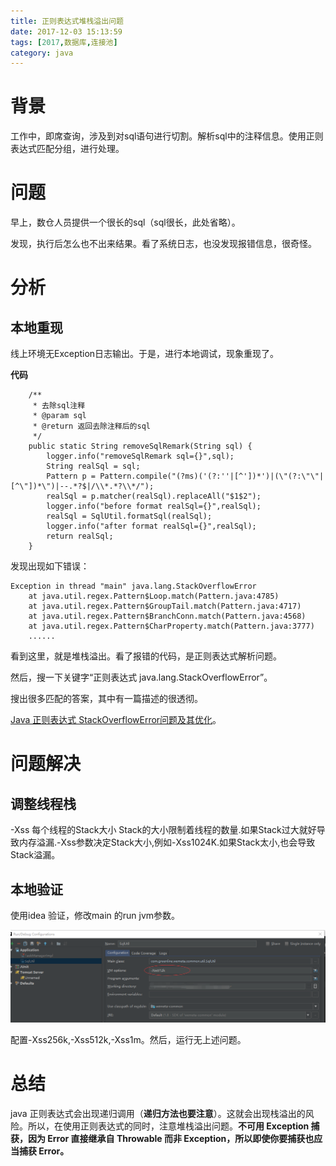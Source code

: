 ```yaml
---
title: 正则表达式堆栈溢出问题
date: 2017-12-03 15:13:59
tags: [2017,数据库,连接池]
category: java
---
```

# 背景
工作中，即席查询，涉及到对sql语句进行切割。解析sql中的注释信息。使用正则表达式匹配分组，进行处理。

# 问题
早上，数仓人员提供一个很长的sql（sql很长，此处省略）。

发现，执行后怎么也不出来结果。看了系统日志，也没发现报错信息，很奇怪。

<!--more-->

# 分析
## 本地重现
线上环境无Exception日志输出。于是，进行本地调试，现象重现了。

**代码**
```
    /**
     * 去除sql注释
     * @param sql
     * @return 返回去除注释后的sql
     */
    public static String removeSqlRemark(String sql) {
        logger.info("removeSqlRemark sql={}",sql);
        String realSql = sql;
        Pattern p = Pattern.compile("(?ms)('(?:''|[^'])*')|(\"(?:\"\"|[^\"])*\")|--.*?$|/\\*.*?\\*/");
        realSql = p.matcher(realSql).replaceAll("$1$2");
        logger.info("before format realSql={}",realSql);
        realSql = SqlUtil.formatSql(realSql);
        logger.info("after format realSql={}",realSql);
        return realSql;
    }

```

发现出现如下错误：

```
Exception in thread "main" java.lang.StackOverflowError
	at java.util.regex.Pattern$Loop.match(Pattern.java:4785)
	at java.util.regex.Pattern$GroupTail.match(Pattern.java:4717)
	at java.util.regex.Pattern$BranchConn.match(Pattern.java:4568)
	at java.util.regex.Pattern$CharProperty.match(Pattern.java:3777)
	......
```
看到这里，就是堆栈溢出。看了报错的代码，是正则表达式解析问题。

然后，搜一下关键字“正则表达式 java.lang.StackOverflowError”。

搜出很多匹配的答案，其中有一篇描述的很透彻。

[Java 正则表达式 StackOverflowError问题及其优化](http://www.importnew.com/26560.html)。

# 问题解决
## 调整线程栈
-Xss
每个线程的Stack大小
Stack的大小限制着线程的数量.如果Stack过大就好导致内存溢漏.-Xss参数决定Stack大小,例如-Xss1024K.如果Stack太小,也会导致Stack溢漏。

## 本地验证
使用idea 验证，修改main 的run jvm参数。

![](https://github.com/alanzhang211/blog-image/raw/master/%EF%BC%8F2017/12/%E6%9D%82%E6%8A%80%EF%BC%8Fidea-2.jpg)

配置-Xss256k,-Xss512k,-Xss1m。然后，运行无上述问题。

# 总结
java 正则表达式会出现递归调用（**递归方法也要注意**）。这就会出现栈溢出的风险。所以，在使用正则表达式的同时，注意堆栈溢出问题。**不可用 Exception 捕获，因为 Error 直接继承自 Throwable 而非 Exception，所以即使你要捕获也应当捕获 Error。**
